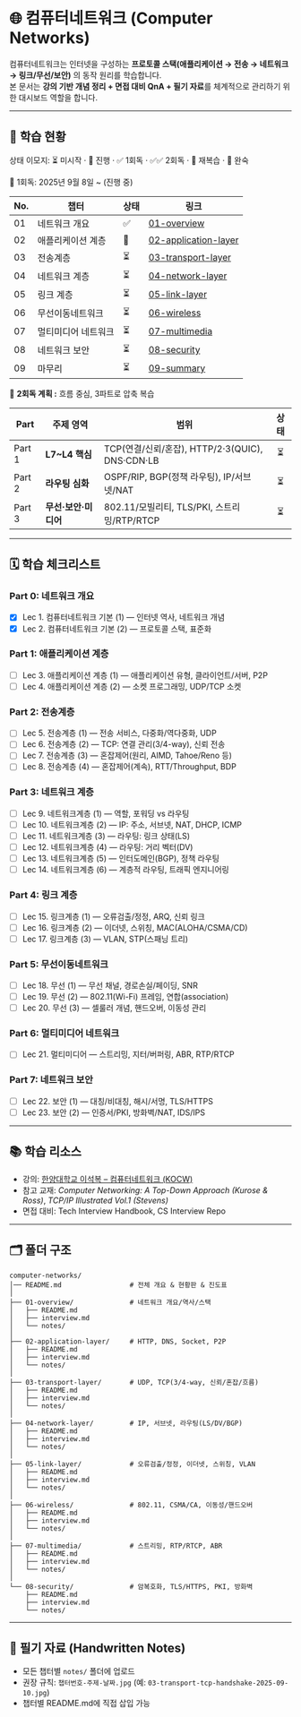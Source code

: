 # 🌐 컴퓨터네트워크 (Computer Networks)

컴퓨터네트워크는 인터넷을 구성하는 **프로토콜 스택(애플리케이션 → 전송 → 네트워크 → 링크/무선/보안)** 의 동작 원리를 학습합니다.   
본 문서는 **강의 기반 개념 정리 + 면접 대비 QnA + 필기 자료**를 체계적으로 관리하기 위한 대시보드 역할을 합니다.

---

## 📌 학습 현황

상태 이모지: ⏳ 미시작 · 🔄 진행 · ✅ 1회독 · ✅✅ 2회독 · 🔁 재복습 · 🚀 완숙

📅 1회독: 2025년 9월 8일 \~ (진행 중)

| No. | 챕터         | 상태 | 링크                                                       |
| --- | ---------- | -- | -------------------------------------------------------- |
| 01  | 네트워크 개요    | ✅ | [01-overview](./01-overview/README.md)                   |
| 02  | 애플리케이션 계층  | 🔄  | [02-application-layer](./02-application-layer/README.md) |
| 03  | 전송계층       | ⏳  | [03-transport-layer](./03-transport-layer/README.md)     |
| 04  | 네트워크 계층    | ⏳  | [04-network-layer](./04-network-layer/README.md)         |
| 05  | 링크 계층      | ⏳  | [05-link-layer](./05-link-layer/README.md)               |
| 06  | 무선이동네트워크   | ⏳  | [06-wireless](./06-wireless/README.md)                   |
| 07  | 멀티미디어 네트워크 | ⏳  | [07-multimedia](./07-multimedia/README.md)               |
| 08  | 네트워크 보안    | ⏳  | [08-security](./08-security/README.md)                   |
| 09  | 마무리        | ⏳  | [09-summary](./09-summary/README.md)                     |

📅 **2회독 계획 :** 흐름 중심, 3파트로 압축 복습

| Part   | 주제 영역         | 범위                                        |  상태 |
| ------ | ------------- | ----------------------------------------- | :-: |
| Part 1 | **L7\~L4 핵심** | TCP(연결/신뢰/혼잡), HTTP/2·3(QUIC), DNS·CDN·LB |  ⏳  |
| Part 2 | **라우팅 심화**    | OSPF/RIP, BGP(정책 라우팅), IP/서브넷/NAT         |  ⏳  |
| Part 3 | **무선·보안·미디어** | 802.11/모빌리티, TLS/PKI, 스트리밍/RTP/RTCP       |  ⏳  |

---

## 🗓️ 학습 체크리스트 

### Part 0: 네트워크 개요

* [x] Lec 1. 컴퓨터네트워크 기본 (1) — 인터넷 역사, 네트워크 개념
* [x] Lec 2. 컴퓨터네트워크 기본 (2) — 프로토콜 스택, 표준화

### Part 1: 애플리케이션 계층

* [ ] Lec 3. 애플리케이션 계층 (1) — 애플리케이션 유형, 클라이언트/서버, P2P
* [ ] Lec 4. 애플리케이션 계층 (2) — 소켓 프로그래밍, UDP/TCP 소켓

### Part 2: 전송계층

* [ ] Lec 5. 전송계층 (1) — 전송 서비스, 다중화/역다중화, UDP
* [ ] Lec 6. 전송계층 (2) — TCP: 연결 관리(3/4-way), 신뢰 전송
* [ ] Lec 7. 전송계층 (3) — 혼잡제어(원리, AIMD, Tahoe/Reno 등)
* [ ] Lec 8. 전송계층 (4) — 혼잡제어(계속), RTT/Throughput, BDP

### Part 3: 네트워크 계층

* [ ] Lec 9. 네트워크계층 (1) — 역할, 포워딩 vs 라우팅
* [ ] Lec 10. 네트워크계층 (2) — IP: 주소, 서브넷, NAT, DHCP, ICMP
* [ ] Lec 11. 네트워크계층 (3) — 라우팅: 링크 상태(LS)
* [ ] Lec 12. 네트워크계층 (4) — 라우팅: 거리 벡터(DV)
* [ ] Lec 13. 네트워크계층 (5) — 인터도메인(BGP), 정책 라우팅
* [ ] Lec 14. 네트워크계층 (6) — 계층적 라우팅, 트래픽 엔지니어링

### Part 4: 링크 계층

* [ ] Lec 15. 링크계층 (1) — 오류검출/정정, ARQ, 신뢰 링크
* [ ] Lec 16. 링크계층 (2) — 이더넷, 스위칭, MAC(ALOHA/CSMA/CD)
* [ ] Lec 17. 링크계층 (3) — VLAN, STP(스패닝 트리)

### Part 5: 무선이동네트워크

* [ ] Lec 18. 무선 (1) — 무선 채널, 경로손실/페이딩, SNR
* [ ] Lec 19. 무선 (2) — 802.11(Wi-Fi) 프레임, 연합(association)
* [ ] Lec 20. 무선 (3) — 셀룰러 개념, 핸드오버, 이동성 관리

### Part 6: 멀티미디어 네트워크

* [ ] Lec 21. 멀티미디어 — 스트리밍, 지터/버퍼링, ABR, RTP/RTCP

### Part 7: 네트워크 보안

* [ ] Lec 22. 보안 (1) — 대칭/비대칭, 해시/서명, TLS/HTTPS
* [ ] Lec 23. 보안 (2) — 인증서/PKI, 방화벽/NAT, IDS/IPS

---

## 📚 학습 리소스

* 강의: [한양대학교 이석복 – 컴퓨터네트워크 (KOCW)](https://www.kocw.net/home/cview.do?cid=6166c077e545b736)
* 참고 교재: *Computer Networking: A Top-Down Approach (Kurose & Ross)*, *TCP/IP Illustrated Vol.1 (Stevens)*
* 면접 대비: Tech Interview Handbook, CS Interview Repo

---

## 🗂️ 폴더 구조

```
computer-networks/
│── README.md                 # 전체 개요 & 현황판 & 진도표
│
├── 01-overview/              # 네트워크 개요/역사/스택
│   ├── README.md
│   ├── interview.md
│   └── notes/
│
├── 02-application-layer/     # HTTP, DNS, Socket, P2P
│   ├── README.md
│   ├── interview.md
│   └── notes/
│
├── 03-transport-layer/       # UDP, TCP(3/4-way, 신뢰/혼잡/흐름)
│   ├── README.md
│   ├── interview.md
│   └── notes/
│
├── 04-network-layer/         # IP, 서브넷, 라우팅(LS/DV/BGP)
│   ├── README.md
│   ├── interview.md
│   └── notes/
│
├── 05-link-layer/            # 오류검출/정정, 이더넷, 스위칭, VLAN
│   ├── README.md
│   ├── interview.md
│   └── notes/
│
├── 06-wireless/              # 802.11, CSMA/CA, 이동성/핸드오버
│   ├── README.md
│   ├── interview.md
│   └── notes/
│
├── 07-multimedia/            # 스트리밍, RTP/RTCP, ABR
│   ├── README.md
│   ├── interview.md
│   └── notes/
│
└── 08-security/              # 암복호화, TLS/HTTPS, PKI, 방화벽
    ├── README.md
    ├── interview.md
    └── notes/
```

---

## 📝 필기 자료 (Handwritten Notes)

* 모든 챕터별 `notes/` 폴더에 업로드
* 권장 규칙: `챕터번호-주제-날짜.jpg` (예: `03-transport-tcp-handshake-2025-09-10.jpg`)
* 챕터별 README.md에 직접 삽입 가능

